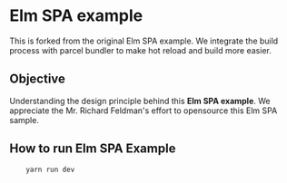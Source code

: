 # Elm SPA example

This is forked from the original Elm SPA example. We integrate the build process with parcel bundler to make hot reload and build more easier.

## Objective

Understanding the design principle behind this **Elm SPA example**. We appreciate the Mr. Richard Feldman's effort to opensource this Elm SPA sample.

## How to run Elm SPA Example

```sh
    yarn run dev
```